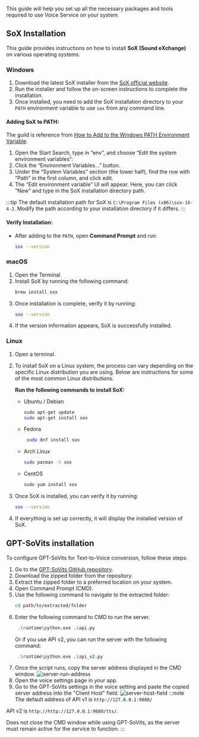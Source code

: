 This guide will help you set up all the necessary packages and tools required to use Voice Service on your system.

## SoX Installation

This guide provides instructions on how to install **SoX (Sound eXchange)** on various operating systems.

### Windows

1. Download the latest SoX installer from the [SoX official website](http://sox.sourceforge.net/).
2. Run the installer and follow the on-screen instructions to complete the installation.
3. Once installed, you need to add the SoX installation directory to your `PATH` environment variable to use `sox` from
   any command line.

#### Adding SoX to PATH:

The guild is reference
from [How to Add to the Windows PATH Environment Variable](https://www.architectryan.com/2018/03/17/add-to-the-path-on-windows-10/).

1. Open the Start Search, type in “env”, and choose “Edit the system environment variables”:
2. Click the “Environment Variables…” button.
3. Under the “System Variables” section (the lower half), find the row with “Path” in the first column, and click edit.
4. The “Edit environment variable” UI will appear. Here, you can click “New” and type in the SoX installation directory
   path.

:::tip
The default installation path for SoX is `C:\Program Files (x86)\sox-14-4-2`.
Modify the path according to your installation directory if it differs.
:::

#### Verify Installation:

- After adding to the `PATH`, open **Command Prompt** and run:

  ```bash
  sox --version
  ```

### macOS

1. Open the Terminal.
2. Install SoX by running the following command:
   ```bash
   brew install sox
   ```
3. Once installation is complete, verify it by running:
   ```bash
   sox --version
   ```
4. If the version information appears, SoX is successfully installed.

### Linux

1. Open a terminal.
2. To install SoX on a Linux system, the process can vary depending on the specific
   Linux distribution you are using. Below are instructions for some of the most common
   Linux distributions.

   **Run the following commands to install SoX:**

   - Ubuntu / Debian
     ```bash
     sudo apt-get update
     sudo apt-get install sox
     ```
   - Fedora
     ```bash
      sudo dnf install sox
     ```
   - Arch Linux
     ```bash
     sudo pacman -S sox
     ```
   - CentOS
     ```bash
     sudo yum install sox
     ```

3. Once SoX is installed, you can verify it by running:
   ```bash
   sox --version
   ```
4. If everything is set up correctly, it will display the installed version of SoX.

## GPT-SoVits installation

To configure GPT-SoVits for Text-to-Voice conversion, follow these steps:

1. Go to the [GPT-SoVits GitHub repository](https://github.com/RVC-Boss/GPT-SoVITS).
2. Download the zipped folder from the repository.
3. Extract the zipped folder to a preferred location on your system.
4. Open Command Prompt (CMD).
5. Use the following command to navigate to the extracted folder:
   ```bash
   cd path/to/extracted/folder
    ```
6. Enter the following command to CMD to run the server.
   ```bash
    .\runtime\python.exe .\api.py
    ```
   Or if you use API v2, you can run the server with the following command:
   ```bash
    .\runtime\python.exe .\api_v2.py
     ```
7. Once the script runs, copy the server address displayed in the CMD window.
   ![server-run-address](/img/voice-service/installation/server-run-address.png)
8. Open the voice settings page in your app.
9. Go to the GPT-SoVits settings in the voice setting and paste the copied server address into the "Client Host" field.
   ![server-host-field](/img/voice-service/installation/server-host-field.png)
:::note
The default address of API v1 is `http://127.0.0.1:9880/`

API v2 is `http://http://127.0.0.1:9880/tts/`.

Does not close the CMD window while using GPT-SoVits, as the server must remain active for the service to function.
:::
